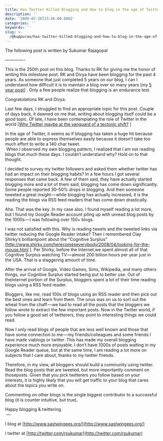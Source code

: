 ```yaml
---
title: Has Twitter Killed Blogging and How to blog in the age of Twitter?
description: ''
date: '2009-07-26T23:46:00.000Z'
categories: ''
keywords: ''
slug: >-
  /@kuppurao/has-twitter-killed-blogging-and-how-to-blog-in-the-age-of-twitter-9c1f24108156
---
```


The following post is written by Sukumar Rajagopal

— — — — -

This is the 250th post on this blog. Thanks to RK for giving me the honor of writing this milestone post. RK and Divya have been blogging for the past 4 years. As someone that just completed 5 years on our blog, I can I understand how difficult it is to maintain a blog over so many years \[my [5 year post](http://www.sastwingees.org/2009/07/15/celebrating-5-years-of-blogging-other-milestones/)\] . Only a few people realize that blogging is an endurance test.

Congratulations RK and Divya.

Last few days, I struggled to find an appropriate topic for this post. Couple of days back, it dawned on me that, writing about blogging itself could be a good topic. Of late, I have been contemplating the role of Twitter in the world \[[Why Twitter maybe at the vanguard of a tectonic shift?](http://www.sastwingees.org/2009/05/13/why-twitter-maybe-at-the-vanguard-of-a-tectonic-shift/) \]

In the age of Twitter, it seems as if blogging has taken a huge hit because people are able to express themselves easily because it doesn’t take too much effort to write a 140 char tweet.  
 When I observed my own blogging pattern, I realized that I am not reading blogs that much these days. I couldn’t understand why? Hold on to that thought.

I decided to survey my twitter followers and asked them whether twitter has had an impact on their blogging habits? In a few hours I got several responses that came back. A few of them said, they have actually started blogging more and a lot of them said, blogging has come down significantly. Some people reported 30–50% drops in blogging. And then someone tweeted a great insight — while blogging has actually increased, it is the reading the blogs via RSS feed readers that has come down drastically.

Aha. That was the key. In my case also, I found myself reading a lot more, but I found my Google Reader account piling up with unread blog posts by the 1000s — I was following over 150+ blogs.

I was not satisfied with this. Why is reading tweets and the tweeted links via twitter reducing the Google Reader intake? Then i remembered Clay Shirky’s brilliantpoint about the “Cognitive Surplus” \[http://www.shirky.com/herecomeseverybody/2008/04/looking-for-the-mouse.html \]. Per Shirky, before the Internet,we spent almost all of that Cognitive Surplus watching TV — almost 200 billion hours per year just in the USA. That is a staggering amount of time.

After the arrival of Google, Video Games, Sims, Wikipedia, and many others things, our Cognitive Surplus started being put to better use. Out of theInternet portion of the Surplus, bloggers spent a lot of their time reading blogs using a RSS feed reader.

Bloggers, like me, read 100s of blogs using an RSS reader and then pick out the best ones and learn from them. The onus was on us to sort out the wheat from the chaff — we had to read all the posts that the bloggers we follow wrote to extract the few important posts. Now in the Twitter world, if you follow a good set of twitterers, they point to interesting things we could read.

Now I only read blogs of people that are less well known and those that have some connection to me — my friends/colleagues and some friends I have made viablogs or twitter. This has made my overall blogging experience much more enjoyable. I don’t have 1000s of posts waiting in my Google Reader queue, but at the same time, I am reading a lot more on subjects that I care about, thanks to my twitter friends.

Therefore, in my view, all bloggers should build a community using twitter. Read the blog posts that are tweeted, but more importantly comment on thoseposts. Given that you pick twitterers you follow based on your interests, it is highly likely that you will get traffic to your blog that cares about the topics you write on.

Commenting on other blogs is the single biggest contributor to a successful blog (it is counter intuitive, but true).

Happy blogging & twittering.  
 —

I blog at [http://www.sastwingees.org/](http://www.sastwingees.org/)

I twitter at [http://twitter.com/rsukumar](http://twitter.com/rsukumar)